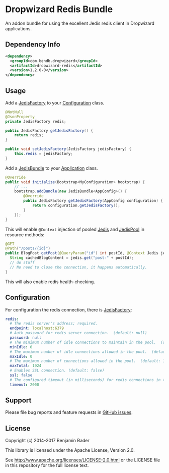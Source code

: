 Dropwizard Redis Bundle
======================

An addon bundle for using the excellent Jedis redis client in Dropwizard applications.


Dependency Info
---------------

```xml
<dependency>
  <groupId>com.bendb.dropwizard</groupId>
  <artifactId>dropwizard-redis</artifactId>
  <version>1.2.0-0</version>
</dependency>
```


Usage
-----


Add a [JedisFactory](http://droptools.bendb.com/0.7.1-5/apidocs/com/bendb/dropwizard/redis/JedisFactory.html) to your [Configuration](http://dropwizard.io/0.7.1/dropwizard-core/apidocs/io/dropwizard/Configuration.html) class.

```java
@NotNull
@JsonProperty
private JedisFactory redis;

public JedisFactory getJedisFactory() {
	return redis;
}

public void setJedisFactory(JedisFactory jedisFactory) {
	this.redis = jedisFactory;
}
```

Add a [JedisBundle](http://droptools.bendb.com/0.7.1-5/apidocs/com/bendb/dropwizard/redis/JedisBundle.html) to your [Application](http://dropwizard.io/0.7.1/dropwizard-core/apidocs/io/dropwizard/Application.html) class.

```java
@Override
public void initialize(Bootstrap<MyConfiguration> bootstrap) {
    // ...
    bootstrap.addBundle(new JedisBundle<AppConfig>() {
        @Override
        public JedisFactory getJedisFactory(AppConfig configuration) {
            return configuration.getJedisFactory();
        }
    });
}
```

This will enable `@Context` injection of pooled [Jedis](http://todo) and [JedisPool](http://todo) in resource methods:

```java
@GET
@Path("/posts/{id}")
public BlogPost getPost(@QueryParam("id") int postId, @Context Jedis jedis) {
  String cachedBlogContent = jedis.get("post-" + postId);
  // do stuff
  // No need to close the connection, it happens automatically.
}
```

This will also enable redis health-checking.


Configuration
-------------

For configuration the redis connection, there is [JedisFactory](http://droptools.bendb.com/0.7.1-5/apidocs/com/bendb/dropwizard/redis/JedisFactory.html):

```yaml
redis:
  # The redis server's address; required.
  endpoint: localhost:6379
  # Auth password for redis server connection.  (default: null)
  password: null
  # The minimum number of idle connections to maintain in the pool.  (default: 0)
  minIdle: 0
  # The maximum number of idle connections allowed in the pool.  (default: 0)
  maxIdle: 0
  # The maximum number of connections allowed in the pool.  (default: 1024)
  maxTotal: 1924
  # Enables SSL connection. (default: false)
  ssl: false
  # The configured timeout (in milliseconds) for redis connections in the connection pool.  (default: 2000)
  timeout: 2000
```

Support
-------

Please file bug reports and feature requests in [GitHub issues](https://github.com/benjamin-bader/droptools/issues).


License
-------

Copyright (c) 2014-2017 Benjamin Bader

This library is licensed under the Apache License, Version 2.0.

See http://www.apache.org/licenses/LICENSE-2.0.html or the LICENSE file in this repository for the full license text.
